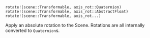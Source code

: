 ```
rotate!(scene::Transformable, axis_rot::Quaternion)
rotate!(scene::Transformable, axis_rot::AbstractFloat)
rotate!(scene::Transformable, axis_rot...)
```

Apply an absolute rotation to the Scene. Rotations are all internally converted to `Quaternion`s.
